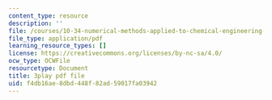```yaml
---
content_type: resource
description: ''
file: /courses/10-34-numerical-methods-applied-to-chemical-engineering-fall-2015/f4db16ae8dbd448f82ad59017fa03942_Vu_oF9tcjaA.pdf
file_type: application/pdf
learning_resource_types: []
license: https://creativecommons.org/licenses/by-nc-sa/4.0/
ocw_type: OCWFile
resourcetype: Document
title: 3play pdf file
uid: f4db16ae-8dbd-448f-82ad-59017fa03942
---
```

